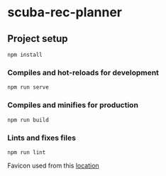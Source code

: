 # scuba-rec-planner

## Project setup

```
npm install
```

### Compiles and hot-reloads for development

```
npm run serve
```

### Compiles and minifies for production

```
npm run build
```

### Lints and fixes files

```
npm run lint
```

Favicon used from this [location](https://www.flaticon.com/free-icons/diving-mask)

